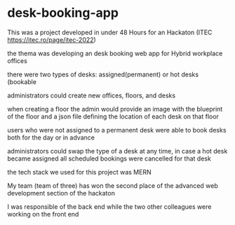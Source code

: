 # desk-booking-app
This was a project developed in under 48 Hours  for an  Hackaton (ITEC https://itec.ro/page/itec-2022)

the thema  was developing an desk booking web app for Hybrid workplace offices

there were two types of desks: assigned(permanent) or hot desks (bookable

administrators could create new offices, floors, and desks

when creating a floor the admin would provide an image with the blueprint of the floor and a json file defining the location of each desk on that floor

users who were not assigned to a permanent desk were able to book desks both for the day or in advance

administrators could swap the type of a desk at any time, in case a hot desk became assigned  all scheduled bookings were cancelled for that desk

the tech stack we used for this project was MERN

My team (team of three) has won the second place of the advanced web development section of the hackaton

I was responsible of the back end while the two other colleagues were working on the front end





